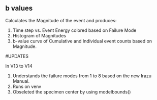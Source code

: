 ## b values

Calculates the Magnitude of the event and produces:
1. Time step vs. Event Energy colored based on Failure Mode
1. Histogram of Magnitudes
1. b-value curve of Cumulative and Individual event counts based on Magnitude.


#UPDATES

In V13 to V14
1. Understands the failure modes from 1 to 8 based on the new Irazu Manual.
1. Runs on venv 
1. Obseleted the specimen center by using modelbounds()